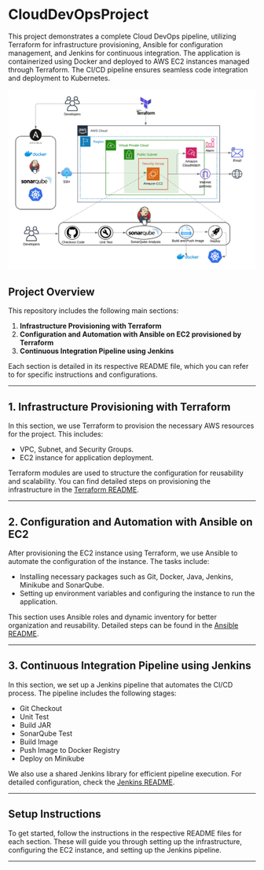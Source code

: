 # CloudDevOpsProject

This project demonstrates a complete Cloud DevOps pipeline, utilizing Terraform for infrastructure provisioning, Ansible for configuration management, and Jenkins for continuous integration. The application is containerized using Docker and deployed to AWS EC2 instances managed through Terraform. The CI/CD pipeline ensures seamless code integration and deployment to Kubernetes.

![Alt text](images/project_architecture.png)


## Project Overview

This repository includes the following main sections:
1. **Infrastructure Provisioning with Terraform**
2. **Configuration and Automation with Ansible on EC2 provisioned by Terraform**
3. **Continuous Integration Pipeline using Jenkins**

Each section is detailed in its respective README file, which you can refer to for specific instructions and configurations.

---

## 1. Infrastructure Provisioning with Terraform

In this section, we use Terraform to provision the necessary AWS resources for the project. This includes:

- VPC, Subnet, and Security Groups.
- EC2 instance for application deployment.

Terraform modules are used to structure the configuration for reusability and scalability. You can find detailed steps on provisioning the infrastructure in the [Terraform README](./Terraform/README.md).

---

## 2. Configuration and Automation with Ansible on EC2

After provisioning the EC2 instance using Terraform, we use Ansible to automate the configuration of the instance. The tasks include:

- Installing necessary packages such as Git, Docker, Java, Jenkins, Minikube and SonarQube.
- Setting up environment variables and configuring the instance to run the application.

This section uses Ansible roles and dynamic inventory for better organization and reusability. Detailed steps can be found in the [Ansible README](./Ansible/README.md).

---

## 3. Continuous Integration Pipeline using Jenkins

In this section, we set up a Jenkins pipeline that automates the CI/CD process. The pipeline includes the following stages:

- Git Checkout
- Unit Test
- Build JAR
- SonarQube Test
- Build Image
- Push Image to Docker Registry
- Deploy on Minikube

We also use a shared Jenkins library for efficient pipeline execution. For detailed configuration, check the [Jenkins README](./Jenkins/README.md).

---

## Setup Instructions

To get started, follow the instructions in the respective README files for each section. These will guide you through setting up the infrastructure, configuring the EC2 instance, and setting up the Jenkins pipeline.

---

